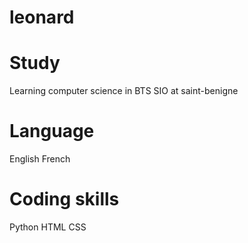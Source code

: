 # leonard

# Study
Learning computer science in BTS SIO  at saint-benigne

# 

# Language 

English
French

# Coding skills

Python
HTML
CSS
